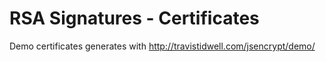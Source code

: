 # RSA Signatures - Certificates
Demo certificates generates with http://travistidwell.com/jsencrypt/demo/